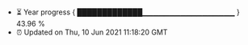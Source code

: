 - ⏳ Year progress { █████████████▁▁▁▁▁▁▁▁▁▁▁▁▁▁▁▁▁ } 43.96 %
- ⏰ Updated on Thu, 10 Jun 2021 11:18:20 GMT

